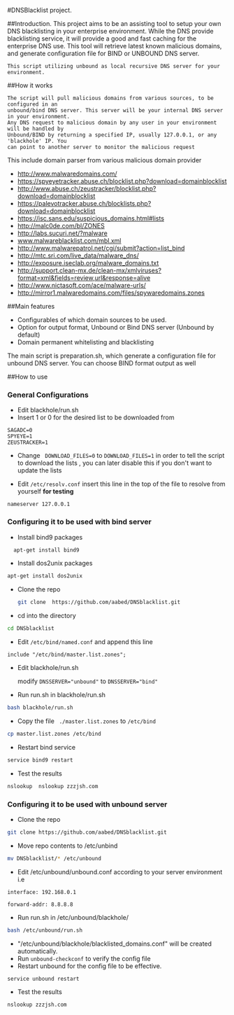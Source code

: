 #DNSBlacklist project.

##Introduction.
	This project aims to be an assisting tool to setup your own DNS blacklisting in your
	enterprise environment. While the DNS provide blacklisting service, it will provide
	a good and fast caching for the enterprise DNS use. This tool will retrieve latest known
	malicious domains, and generate configuration file for BIND or UNBOUND DNS server.

	This script utilizing unbound as local recursive DNS server for your environment.

##How it works

	The script will pull malicious domains from various sources, to be configured in an
	unbound/bind DNS server. This server will be your internal DNS server in your environment.
	Any DNS request to malicious domain by any user in your environment will be handled by 
	Unbound/BIND by returning a specified IP, usually 127.0.0.1, or any 'blackhole' IP. You 
	can point to another server to monitor the malicious request

This include domain parser from various malicious domain provider
- http://www.malwaredomains.com/
- https://spyeyetracker.abuse.ch/blocklist.php?download=domainblocklist
- http://www.abuse.ch/zeustracker/blocklist.php?download=domainblocklist
- https://palevotracker.abuse.ch/blocklists.php?download=domainblocklist
- https://isc.sans.edu/suspicious_domains.html#lists
- http://malc0de.com/bl/ZONES
- http://labs.sucuri.net/?malware
- www.malwareblacklist.com/mbl.xml
- http://www.malwarepatrol.net/cgi/submit?action=list_bind
- http://mtc.sri.com/live_data/malware_dns/
- http://exposure.iseclab.org/malware_domains.txt
- http://support.clean-mx.de/clean-mx/xmlviruses?format=xml&fields=review,url&response=alive
- http://www.nictasoft.com/ace/malware-urls/
- http://mirror1.malwaredomains.com/files/spywaredomains.zones

##Main features
- Configurables of which domain sources to be used.
- Option for output format, Unbound or Bind DNS server (Unbound by default)
- Domain permanent whitelisting and blacklisting

The main script is preparation.sh, which generate a configuration 
file for unbound DNS server. You can choose BIND format output as well

##How to use 
### General Configurations
- Edit blackhole/run.sh
- Insert 1 or 0 for the desired list to be downloaded from
~~~
SAGADC=0
SPYEYE=1
ZEUSTRACKER=1
~~~
- Change ` DOWNLOAD_FILES=0` to `DOWNLOAD_FILES=1` in order to tell the script to download the lists , you can later disable this if you don't want to update the lists

- Edit `/etc/resolv.conf` insert this line in the top of the file to resolve from yourself  **for testing**
```
nameserver 127.0.0.1
```

### Configuring it to be used with bind server
- Install bind9 packages
 ```bash 
   apt-get install bind9
   ```
- Install dos2unix packages
```bash
apt-get install dos2unix
```
- Clone the repo
   ```bash 
   git clone  https://github.com/aabed/DNSblacklist.git 
   ```
- cd into the directory
```bash
cd DNSblacklist
```
- Edit `/etc/bind/named.conf` and append this line
~~~
include "/etc/bind/master.list.zones";
~~~
- Edit blackhole/run.sh 

    modify  ` DNSSERVER="unbound" `  to ` DNSSERVER="bind" ` 

- Run run.sh in blackhole/run.sh
```bash
bash blackhole/run.sh
```
- Copy the file ` ./master.list.zones` to `/etc/bind`
```bash 
cp master.list.zones /etc/bind
```
- Restart bind service
``` bash 
service bind9 restart
```
- Test the results
```bash
nslookup  nslookup zzzjsh.com
```

### Configuring it to be used with unbound server
- Clone the repo
```bash
git clone https://github.com/aabed/DNSblacklist.git 
```
- Move repo contents to /etc/unbind
```bash
mv DNSblacklist/* /etc/unbound
```
- Edit /etc/unbound/unbound.conf according to your server environment
i.e
```
interface: 192.168.0.1
```
```
forward-addr: 8.8.8.8
```

- Run run.sh in /etc/unbound/blackhole/
```bash
bash /etc/unbound/run.sh
```

- "/etc/unbound/blackhole/blacklisted_domains.conf" will be created automatically.
- Run `unbound-checkconf` to verify the config file
- Restart unbound for the config file to be effective.
```bash
service unbound restart
```
- Test the results
```bash
nslookup zzzjsh.com
```
